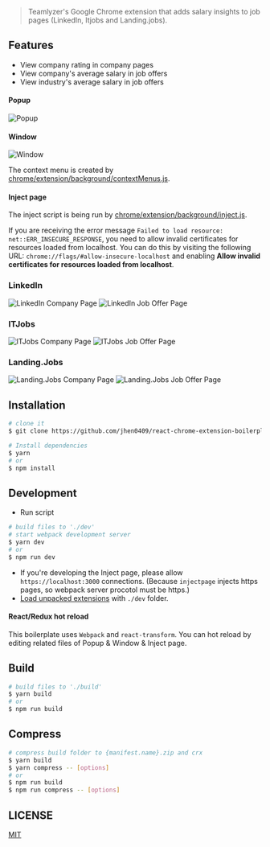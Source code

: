 > Teamlyzer's Google Chrome extension that adds salary insights to job pages (LinkedIn, Itjobs and Landing.jobs).

## Features

 - View company rating in company pages
 - View company's average salary in job offers
 - View industry's average salary in job offers

#### Popup

![Popup](https://user-images.githubusercontent.com/10537219/95662989-219b5e00-0b33-11eb-9e65-5e32acb66d07.png)

#### Window

![Window](https://user-images.githubusercontent.com/10537219/95663027-80f96e00-0b33-11eb-9604-265304bfd343.png)

The context menu is created by [chrome/extension/background/contextMenus.js](chrome/extension/background/contextMenus.js).

#### Inject page

The inject script is being run by [chrome/extension/background/inject.js](chrome/extension/background/inject.js).

If you are receiving the error message `Failed to load resource: net::ERR_INSECURE_RESPONSE`, you need to allow invalid certificates for resources loaded from localhost. You can do this by visiting the following URL: `chrome://flags/#allow-insecure-localhost` and enabling **Allow invalid certificates for resources loaded from localhost**.

### LinkedIn

![LinkedIn Company Page](https://user-images.githubusercontent.com/10537219/95663028-85258b80-0b33-11eb-91bf-bebebdef7617.png)
![LinkedIn Job Offer Page](https://user-images.githubusercontent.com/10537219/95663175-d6824a80-0b34-11eb-8b21-7fd5134171f8.png)

### ITJobs

![ITJobs Company Page](https://user-images.githubusercontent.com/10537219/95663233-6aecad00-0b35-11eb-9df4-04314dab117e.png)
![ITJobs Job Offer Page](https://user-images.githubusercontent.com/10537219/95663244-750eab80-0b35-11eb-9180-b148251e2afc.png)

### Landing.Jobs

![Landing.Jobs Company Page](https://user-images.githubusercontent.com/10537219/95663266-b0a97580-0b35-11eb-80a8-17c056b7780a.png)
![Landing.Jobs Job Offer Page](https://user-images.githubusercontent.com/10537219/95663269-c028be80-0b35-11eb-950f-6297eb91f365.png)



## Installation

```bash
# clone it
$ git clone https://github.com/jhen0409/react-chrome-extension-boilerplate.git

# Install dependencies
$ yarn
# or
$ npm install
```

## Development

* Run script
```bash
# build files to './dev'
# start webpack development server
$ yarn dev
# or
$ npm run dev
```
* If you're developing the Inject page, please allow `https://localhost:3000` connections. (Because `injectpage` injects https pages, so webpack server procotol must be https.)
* [Load unpacked extensions](https://developer.chrome.com/extensions/getstarted#unpacked) with `./dev` folder.

#### React/Redux hot reload

This boilerplate uses `Webpack` and `react-transform`. You can hot reload by editing related files of Popup & Window & Inject page.

## Build

```bash
# build files to './build'
$ yarn build
# or
$ npm run build
```

## Compress

```bash
# compress build folder to {manifest.name}.zip and crx
$ yarn build
$ yarn compress -- [options]
# or
$ npm run build
$ npm run compress -- [options]
```

## LICENSE

[MIT](LICENSE)
